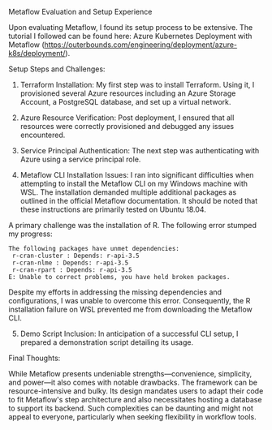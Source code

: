 Metaflow Evaluation and Setup Experience

Upon evaluating Metaflow, I found its setup process to be extensive. The tutorial I followed can be found here: Azure Kubernetes Deployment with Metaflow (https://outerbounds.com/engineering/deployment/azure-k8s/deployment/).

Setup Steps and Challenges:

1. Terraform Installation: My first step was to install Terraform. Using it, I provisioned several Azure resources including an Azure Storage Account, a PostgreSQL database, and set up a virtual network.

2. Azure Resource Verification: Post deployment, I ensured that all resources were correctly provisioned and debugged any issues encountered.

3. Service Principal Authentication: The next step was authenticating with Azure using a service principal role.

4. Metaflow CLI Installation Issues: I ran into significant difficulties when attempting to install the Metaflow CLI on my Windows machine with WSL. The installation demanded multiple additional packages as outlined in the official Metaflow documentation. It should be noted that these instructions are primarily tested on Ubuntu 18.04.

A primary challenge was the installation of R. The following error stumped my progress:

```
The following packages have unmet dependencies:
 r-cran-cluster : Depends: r-api-3.5
 r-cran-nlme : Depends: r-api-3.5
 r-cran-rpart : Depends: r-api-3.5
E: Unable to correct problems, you have held broken packages.
```

Despite my efforts in addressing the missing dependencies and configurations, I was unable to overcome this error. Consequently, the R installation failure on WSL prevented me from downloading the Metaflow CLI.

5. Demo Script Inclusion: In anticipation of a successful CLI setup, I prepared a demonstration script detailing its usage.

Final Thoughts:

While Metaflow presents undeniable strengths—convenience, simplicity, and power—it also comes with notable drawbacks. The framework can be resource-intensive and bulky. Its design mandates users to adapt their code to fit Metaflow's step architecture and also necessitates hosting a database to support its backend. Such complexities can be daunting and might not appeal to everyone, particularly when seeking flexibility in workflow tools.